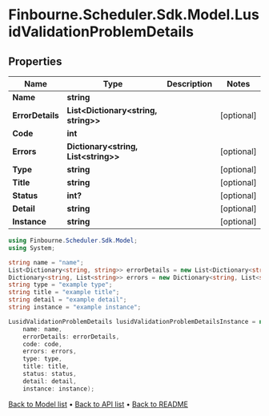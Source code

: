 # Finbourne.Scheduler.Sdk.Model.LusidValidationProblemDetails

## Properties

Name | Type | Description | Notes
------------ | ------------- | ------------- | -------------
**Name** | **string** |  | 
**ErrorDetails** | **List&lt;Dictionary&lt;string, string&gt;&gt;** |  | [optional] 
**Code** | **int** |  | 
**Errors** | **Dictionary&lt;string, List&lt;string&gt;&gt;** |  | [optional] 
**Type** | **string** |  | [optional] 
**Title** | **string** |  | [optional] 
**Status** | **int?** |  | [optional] 
**Detail** | **string** |  | [optional] 
**Instance** | **string** |  | [optional] 

```csharp
using Finbourne.Scheduler.Sdk.Model;
using System;

string name = "name";
List<Dictionary<string, string>> errorDetails = new List<Dictionary<string, string>>();
Dictionary<string, List<string>> errors = new Dictionary<string, List<string>>();
string type = "example type";
string title = "example title";
string detail = "example detail";
string instance = "example instance";

LusidValidationProblemDetails lusidValidationProblemDetailsInstance = new LusidValidationProblemDetails(
    name: name,
    errorDetails: errorDetails,
    code: code,
    errors: errors,
    type: type,
    title: title,
    status: status,
    detail: detail,
    instance: instance);
```

[Back to Model list](../README.md#documentation-for-models) &#8226; [Back to API list](../README.md#documentation-for-api-endpoints) &#8226; [Back to README](../README.md)

